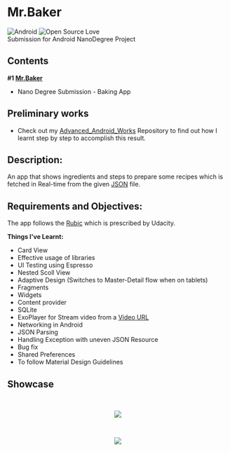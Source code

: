 # Mr.Baker
![Android](https://img.shields.io/badge/Platform-Android-green.svg)   ![Open Source Love](https://badges.frapsoft.com/os/v2/open-source.svg?v=103)
<br />
Submission for Android NanoDegree Project

## Contents
**#1 [Mr.Baker](https://github.com/SyamSundarKirubakaran/Baking-App)** 
- Nano Degree Submission - Baking App

## Preliminary works
- Check out my [Advanced_Android_Works](https://github.com/SyamSundarKirubakaran/Advanced_Android_Works) Repository to find out how I learnt step by step to accomplish this result.

## Description:
An app that shows ingredients and steps to prepare some recipes which is fetched in Real-time from the given [JSON](https://d17h27t6h515a5.cloudfront.net/topher/2017/May/59121517_baking/baking.json) file.<br />

## Requirements and Objectives:
The app follows the [Rubic](https://review.udacity.com/#!/rubrics/829/view) which is prescribed by Udacity.

**Things I've Learnt:**
- Card View
- Effective usage of libraries
- UI Testing using Espresso
- Nested Scoll View
- Adaptive Design (Switches to Master-Detail flow when on tablets)
- Fragments
- Widgets
- Content provider
- SQLite
- ExoPlayer for Stream video from a [Video URL](https://d17h27t6h515a5.cloudfront.net/topher/2017/April/58ffd974_-intro-creampie/-intro-creampie.mp4)
- Networking in Android
- JSON Parsing
- Handling Exception with uneven JSON Resource
- Bug fix
- Shared Preferences
- To follow Material Design Guidelines<br />

## Showcase
<br />
<p align="center">
  <img src="previews/phone_preview.gif">
</p><br />
<p align="center">
  <img src="previews/tablet_preview.gif">
</p>



